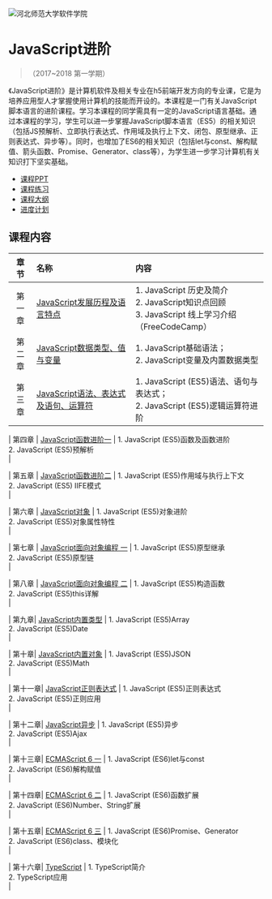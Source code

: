 ![河北师范大学软件学院](https://github.com/edu2act/course-datastructure/blob/master/image/logo.png)

# JavaScript进阶

>（2017~2018 第一学期）

《JavaScript进阶》是计算机软件及相关专业在h5前端开发方向的专业课，它是为培养应用型人才掌握使用计算机的技能而开设的。本课程是一门有关JavaScript脚本语言的进阶课程。学习本课程的同学需具有一定的JavaScript语言基础。通过本课程的学习，学生可以进一步掌握JavaScript脚本语言（ES5）的相关知识（包括JS预解析、立即执行表达式、作用域及执行上下文、闭包、原型继承、正则表达式、异步等）。同时，也增加了ES6的相关知识（包括let与const、解构赋值、箭头函数、Promise、Generator、class等），为学生进一步学习计算机有关知识打下坚实基础。
- [课程PPT](https://github.com/edu2act/course-javascript-advanced/tree/master/%E8%AF%BE%E7%A8%8BPPT)
- [课程练习](https://github.com/edu2act/course-javascript-advanced/tree/master/%E8%AF%BE%E7%A8%8B%E7%BB%83%E4%B9%A0)
- [课程大纲](https://github.com/edu2act/course-javascript-advanced/blob/master/%E6%95%99%E5%AD%A6%E5%A4%A7%E7%BA%B2.doc)
- [进度计划](https://github.com/edu2act/course-javascript-advanced/blob/master/%E8%BF%9B%E5%BA%A6%E8%AE%A1%E5%88%92.doc)

## 课程内容

| 章节 | 名称 | 内容 | 
|:---:|:---|:---|
| 第一章 | [JavaScript发展历程及语言特点]() | 1.	JavaScript 历史及简介<br/> 2.	JavaScript知识点回顾<br/> 3.	JavaScript 线上学习介绍（FreeCodeCamp）<br/>| 
| 第二章 | [JavaScript数据类型、值与变量]() | 1.	JavaScript基础语法；<br/> 2.	JavaScript变量及内置数据类型 <br/>| 
| 第三章 | [JavaScript语法、表达式及语句、运算符]() | 1.	JavaScript (ES5)语法、语句与表达式；<br/> 2.	JavaScript (ES5)逻辑运算符进阶 <br/>| 

| 第四章 | [JavaScript函数进阶一]() | 1.	JavaScript (ES5)函数及函数进阶<br/> 2.	JavaScript (ES5)预解析 <br/>|  

| 第五章 | [JavaScript函数进阶二]() | 1.	JavaScript (ES5)作用域与执行上下文<br/> 2.	JavaScript (ES5) IIFE模式 <br/>| 

| 第六章 | [JavaScript对象]() | 1.	JavaScript (ES5)对象进阶<br/> 2.	JavaScript (ES5)对象属性特性 <br/>| 

| 第七章 | [JavaScript面向对象编程 一]() | 1.	JavaScript (ES5)原型继承<br/> 2.	JavaScript (ES5)原型链 <br/>|  

| 第八章 | [JavaScript面向对象编程 二]() | 1.	JavaScript (ES5)构造函数<br/> 2.	JavaScript (ES5)this详解 <br/>| 

| 第九章| [JavaScript内置类型]() | 1.	JavaScript (ES5)Array<br/> 2.	JavaScript (ES5)Date <br/>| 

| 第十章| [JavaScript内置对象]() | 1.	JavaScript (ES5)JSON<br/> 2.	JavaScript (ES5)Math <br/>| 

| 第十一章| [JavaScript正则表达式]() | 1.	JavaScript (ES5)正则表达式<br/> 2.	JavaScript (ES5)正则应用<br/>|  

| 第十二章| [JavaScript异步]() | 1.	JavaScript (ES5)异步<br/> 2.	JavaScript (ES5)Ajax  <br/>| 

| 第十三章| [ECMAScript 6 一]() | 1.	JavaScript (ES6)let与const<br/> 2.	JavaScript (ES6)解构赋值 <br/>| 

| 第十四章| [ECMAScript 6 二]() | 1.	JavaScript (ES6)函数扩展<br/> 2.	JavaScript (ES6)Number、String扩展 <br/>| 

| 第十五章| [ECMAScript 6 三]() | 1.	JavaScript (ES6)Promise、Generator<br/> 2.	JavaScript (ES6)class、模块化 <br/>| 

| 第十六章| [TypeScript]() | 1.	TypeScript简介<br/> 2.	TypeScript应用 <br/>| 

